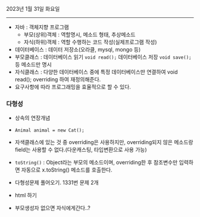 2023년 1월 31일 화요일

---

- 자바 : 객체지향 프로그램
  - 부모(상위)객체 : 역할명시, 메소드 형태, 추상메소드
  - 자식(하위)객체 : 역할 수행하는 코드 작성(실제프로그램 작성)
- 데이터베이스 : 데이터 저장소(오라클, mysql, mongo 등)
- 부모클래스 : 데이터베이스 읽기 `void read();` 데이터베이스 저장 `void save();` 등 메소드만 명시
- 자식클래스 : 다양한 데이터베이스 중에 특정 데이터베이스만 연결하여 void read(); overriding 하여 재정의해준다.
- 요구사항에 따라 프로그래밍을 효율적으로 할 수 있다.

### 다형성

- 상속의 연장개념
- `Animal animal = new Cat();`
- 자색클래스에 있는 것 중 overriding은 사용하지만, overriding되지 않은 메소드랑 field는 사용할 수 없다.(다운캐스팅, 타입변환으로 사용 가능)
- `toString()` : Object라는 부모의 메소드이며, overriding한 후 참조변수만 입력하면 자동으로 x.toString() 메소드를 호출한다.

- 다형성문제 풀어오기. 1331번 문제 2개
- html 하기
- 부모생성자 없으면 자식에게간다..?
